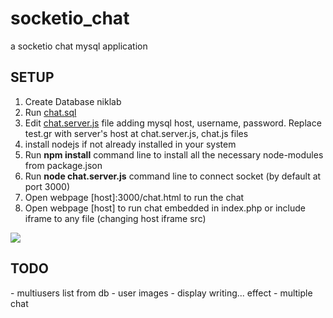 # socketio_chat
a socketio chat mysql application

<h2>SETUP</h2>

1. Create Database niklab
2. Run <a href="https://github.com/NikDrosakis/socket.io-chat-mysql/blob/master/chat/chat.sql">chat.sql</a>
3. Edit <a href="https://github.com/NikDrosakis/socket.io-chat-mysql/blob/master/chat.server.js">chat.server.js</a> file adding mysql host, username, password. Replace test.gr with server's host at chat.server.js, chat.js files
4. install nodejs if not already installed in your system
5. Run <b>npm install</b> command line to install all the necessary node-modules from package.json
6. Run <b>node chat.server.js</b> command line to connect socket (by default at port 3000)
7. Open webpage [host]:3000/chat.html to run the chat 
8. Open webpage [host] to run chat embedded in index.php or include iframe to any file (changing host iframe src)

<img src="https://github.com/NikDrosakis/socket.io-chat-mysql/blob/master/capture.JPG">

<h2>TODO</h2>
- multiusers list from db
- user images 
- display writing... effect
- multiple chat
